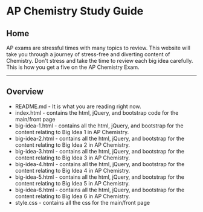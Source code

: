 # AP Chemistry Study Guide

## Home
AP exams are stressful times with many topics to review. This website will take you through a journey of stress-free and diverting content of Chemistry. Don't stress and take the time to review each big idea carefully. This is how you get a five on the AP Chemistry Exam.

---

## Overview
* README.md - It is what you are reading right now.
* index.html - contains the html, jQuery, and bootstrap code for the main/front page
* big-idea-1.html - contains all the html, jQuery, and bootstrap for the content relating to Big Idea 1 in AP Chemistry.
* big-idea-2.html - contains all the html, jQuery, and bootstrap for the content relating to Big Idea 2 in AP Chemistry.
* big-idea-3.html - contains all the html, jQuery, and bootstrap for the content relating to Big Idea 3 in AP Chemistry.
* big-idea-4.html - contains all the html, jQuery, and bootstrap for the content relating to Big Idea 4 in AP Chemistry.
* big-idea-5.html - contains all the html, jQuery, and bootstrap for the content relating to Big Idea 5 in AP Chemistry.
* big-idea-6.html - contains all the html, jQuery, and bootstrap for the content relating to Big Idea 6 in AP Chemistry.
* style.css - contains all the css for the main/front page
